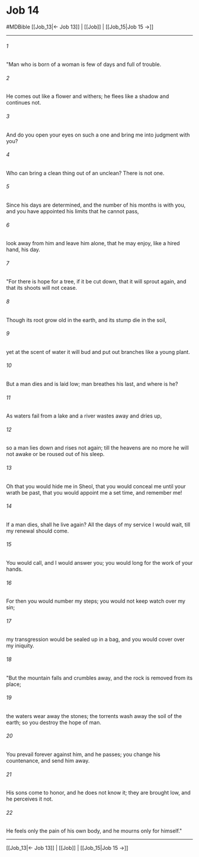 # Job 14
#MDBible
[[Job_13|← Job 13]] | [[Job]] | [[Job_15|Job 15 →]]

***

###### 1 

"Man who is born of a woman is few of days and full of trouble. 

###### 2 

He comes out like a flower and withers; he flees like a shadow and continues not. 

###### 3 

And do you open your eyes on such a one and bring me into judgment with you? 

###### 4 

Who can bring a clean thing out of an unclean? There is not one. 

###### 5 

Since his days are determined, and the number of his months is with you, and you have appointed his limits that he cannot pass, 

###### 6 

look away from him and leave him alone, that he may enjoy, like a hired hand, his day. 

###### 7 

"For there is hope for a tree, if it be cut down, that it will sprout again, and that its shoots will not cease. 

###### 8 

Though its root grow old in the earth, and its stump die in the soil, 

###### 9 

yet at the scent of water it will bud and put out branches like a young plant. 

###### 10 

But a man dies and is laid low; man breathes his last, and where is he? 

###### 11 

As waters fail from a lake and a river wastes away and dries up, 

###### 12 

so a man lies down and rises not again; till the heavens are no more he will not awake or be roused out of his sleep. 

###### 13 

Oh that you would hide me in Sheol, that you would conceal me until your wrath be past, that you would appoint me a set time, and remember me! 

###### 14 

If a man dies, shall he live again? All the days of my service I would wait, till my renewal should come. 

###### 15 

You would call, and I would answer you; you would long for the work of your hands. 

###### 16 

For then you would number my steps; you would not keep watch over my sin; 

###### 17 

my transgression would be sealed up in a bag, and you would cover over my iniquity. 

###### 18 

"But the mountain falls and crumbles away, and the rock is removed from its place; 

###### 19 

the waters wear away the stones; the torrents wash away the soil of the earth; so you destroy the hope of man. 

###### 20 

You prevail forever against him, and he passes; you change his countenance, and send him away. 

###### 21 

His sons come to honor, and he does not know it; they are brought low, and he perceives it not. 

###### 22 

He feels only the pain of his own body, and he mourns only for himself." 

***

[[Job_13|← Job 13]] | [[Job]] | [[Job_15|Job 15 →]]
